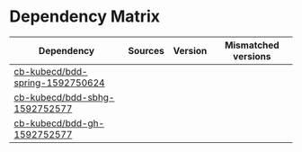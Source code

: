 # Dependency Matrix

Dependency | Sources | Version | Mismatched versions
---------- | ------- | ------- | -------------------
[cb-kubecd/bdd-spring-1592750624](https://github.com/cb-kubecd/bdd-spring-1592750624.git) |  | []() | 
[cb-kubecd/bdd-sbhg-1592752577](https://github.com/cb-kubecd/bdd-sbhg-1592752577.git) |  | []() | 
[cb-kubecd/bdd-gh-1592752577](https://github.com/cb-kubecd/bdd-gh-1592752577.git) |  | []() | 
